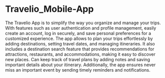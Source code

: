 # Travelio_Mobile-App

The Travelio App is to simplify the way you organize and manage your trips. With features such as user authentication and profile management, easily create an account, log in securely, and save personal preferences for a customized experience. The app allows to plan your trips effortlessly by adding destinations, setting travel dates, and managing itineraries. It also includes a destination search feature that provides recommendations for attractions, restaurants, and accommodations, making it easy to discover new places. Can keep track of travel plans by adding notes and saving important details about your itinerary. Additionally, the app ensures never miss an important event by sending timely reminders and notifications.
